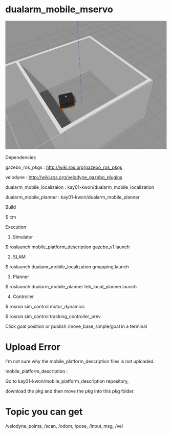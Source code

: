 # dualarm_mobile_mservo

<img src="picture/mecanum_wheel.png" width="700" height="400" />

Dependencies

gazebo_ros_pkgs : http://wiki.ros.org/gazebo_ros_pkgs

velodyne : http://wiki.ros.org/velodyne_gazebo_plugins

dualarm_mobile_localizaion : kay01-kwon/dualarm_mobile_localization

dualarm_mobile_planner : kay01-kwon/dualarm_mobile_planner

Build

$ cm

Execution

1. Simulator

$ roslaunch mobile_platform_description gazebo_v1.launch

2. SLAM

$ roslaunch dualamr_mobile_localization gmapping.launch

3. Planner

$ roslaunch dualarm_mobile_planner teb_local_planner.launch

4. Controller

$ rosrun sim_control motor_dynamics

$ rosrun sim_control tracking_controller_prev

Click goal position or publish /move_base_simple/goal in a terminal

# Upload Error

I'm not sure why the mobile_platform_description files is not uploaded. 

mobile_platform_description : 

Go to kay01-kwon/mobile_platform_description repository, 

download the pkg and then move the pkg into this pkg folder.

# Topic you can get

/velodyne_points, /scan, /odom, /pose, /input_msg, /vel
